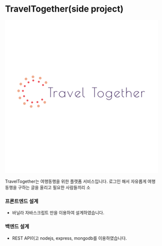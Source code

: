 # TravelTogether(side project)
![logo](./FrontEnd/images/logo_transparent.png)
 
TravelTogether는 여행동행을 위한 플랫폼 서비스입니다. 로그인 해서 자유롭게 여행 동행을 구하는 글을 올리고 필요한 사람들끼리 소

### 프론트엔드 설계
 - 바닐라 자바스크립트 만을 이용하여 설계하였습니다.

### 백엔드 설계
- REST API이고 nodejs, express, mongodb를 이용하였습니다.
